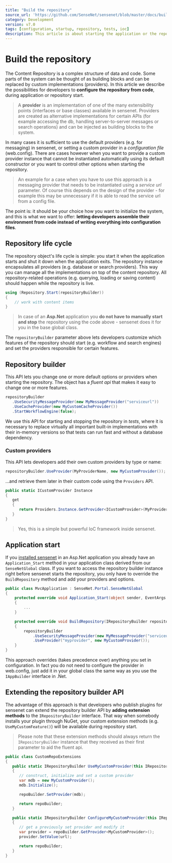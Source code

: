 ```yaml
---
title: "Build the repository"
source_url: 'https://github.com/SenseNet/sensenet/blob/master/docs/build-repository.md'
category: Development
version: v7.0
tags: [configuration, startup, repository, tests, ioc]
description: This article is about starting the application or the repository itself using custom options or providers.
---
```


# Build the repository
The Content Repository is a complex structure of data and code. Some parts of the system can be thought of as building blocks and can be replaced by custom implementations (providers). In this article we describe the possibilities for developers to **configure the repository from code**, during application or repository start.

> A **provider** is an implementation of one of the many extensibility points (interfaces or base classes) available in sensenet. Providers are created as alternative implementations for certain APIs (for example accessing the db, handling server-to-server messages or search operations) and can be injected as building blocks to the system.

In many cases it is sufficient to use the default providers (e.g. for messaging) in sensenet, or setting a custom provider in a _configuration file_ (web.config). There are cases however when you want to provide a custom provider instance that cannot be instantiated automatically using its default constructor or you want to control other options when starting the repository.

> An example for a case when you have to use this approach is a messaging provider that needs to be instantiated using a _service url_ parameter. Of course this depends on the design of the provider - for example this may be unnecessary if it is able to read the service url from a config file.

The point is: it should be your choice how you want to initialize the system, and this is what we want to offer: **letting developers assemble their environment from code instead of writing everything into configuration files**.

## Repository life cycle
The repository object's life cycle is simple: you start it when the application starts and shut it down when the application exits. The repository instance encapsulates all providers (e.g. database or search providers). This way you can manage all the implementations on top of the content repository. All repository-related operations (e.g. querying, loading or saving content) should happen while the repository is live.

```csharp
using (Repository.Start(repositoryBuilder))
{
    // work with content items
}
```

> In case of an **Asp.Net** application you **do not have to manually start and stop** the repository using the code above - sensenet does it for you in the base global class.

The `repositoryBuilder` parameter above lets developers customize which features of the repository should start (e.g. workflow and search engines) and set the providers responsible for certain features.

## Repository builder
This API lets you change one or more default options or providers when starting the repository. The object has a _fluent api_ that makes it easy to change one or more features.

```csharp
repositoryBuilder
   .UseSecurityMessageProvider(new MyMessageProvider("serviceurl"))
   .UseCacheProvider(new MyCustomCacheProvider())
   .StartWorkflowEngine(false);
```

We use this API for starting and stopping the repository in _tests_, where it is necessary to replace virtually all important built-in implementations with their in-memory versions so that tests can run fast and without a database dependency.

### Custom providers
This API lets developers add their own custom providers by type or name:

```csharp
repositoryBuilder.UseProvider(MyProviderName, new MyCustomProvider());
```

...and retrieve them later in their custom code using the `Providers` API.

```csharp
public static ICustomProvider Instance
{
   get 
   {
      return Providers.Instance.GetProvider<ICustomProvider>(MyProviderName);
   }
}
```

> Yes, this is a simple but powerful IoC framework inside sensenet.

## Application start
If you [installed sensenet](install-sn-from-nuget.md) in an Asp.Net application you already have an `Application_Start` method in your application class derived from our `SenseNetGlobal` class. If you want to access the repository builder instance right before sensenet starts the repository, you only have to override the `BuildRepository` method and add your providers and options.

```csharp
public class MvcApplication : SenseNet.Portal.SenseNetGlobal
{
    protected override void Application_Start(object sender, EventArgs e, HttpApplication application)
    {
        ...
    }

    protected override void BuildRepository(IRepositoryBuilder repositoryBuilder)
    {
        repositoryBuilder
            .UseSecurityMessageProvider(new MyMessageProvider("serviceurl"))
            .UseProvider("myprovider", new MyCustomProvider());
    }
}
```

This approach overrides (takes precedence over) anything you set in configuration. In fact you do not need to configure the provider in web.config, just add it in your global class the same way as you use the `IAppBuilder` interface in .Net.

## Extending the repository builder API
The advantage of this approach is that developers who publish plugins for sensenet can extend the repository builder API by **adding extension methods** to the `IRepositoryBuilder` interface. That way when somebody installs your plugin through NuGet, your custom extension methods (e.g. `UseMyCustomFeature()`) will be available during repository start.

> Please note that these extension methods should always return the `IRepositoryBuilder` instance that they received as their first parameter to aid the fluent api.

```csharp
public class CustomRepoExtensions
{
   public static IRepositoryBuilder UseMyCustomProvider(this IRepositoryBuilder repoBuilder)
   {
      // construct, initialize and set a custom provider
      var mdb = new MyCustomProvider();
      mdb.Initialize();

      repoBuilder.SetProvider(mdb);

      return repoBuilder;
   }

   public static IRepositoryBuilder ConfigureMyCustomProvider(this IRepositoryBuilder repoBuilder, string url)
   {
      // get a previously set provider and modify it
      var provider = repoBuilder.GetProvider<MyCustomProvider>();
      provider.SetValue(url);

      return repoBuilder;
   }
}
```